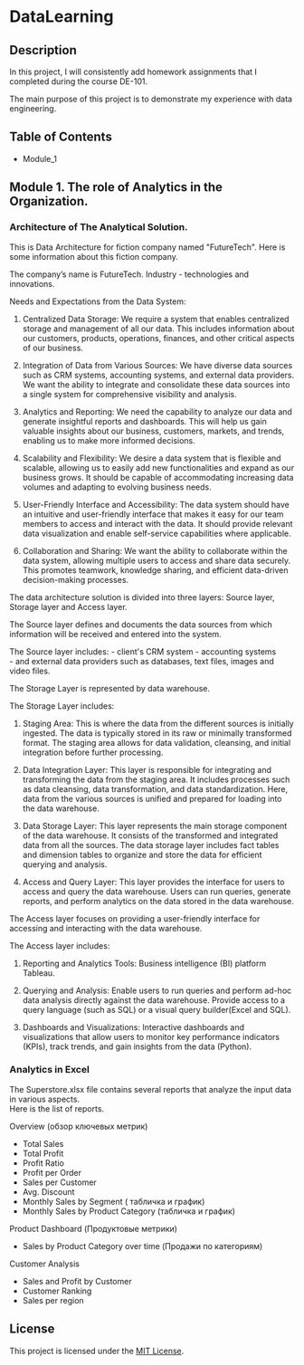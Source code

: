 # DataLearning

## Description

In this project, I will consistently add homework assignments that I completed during the course DE-101.

The main purpose of this project is to demonstrate my experience with data engineering.

## Table of Contents

- Module_1

## Module 1. The role of Analytics in the Organization.
### Architecture of The Analytical Solution.

This is Data Architecture for fiction company named "FutureTech". 
Here is some information about this fiction company.

The company’s name is FutureTech.
Industry - technologies and innovations.

Needs and Expectations from the Data System:

1. Centralized Data Storage: We require a system that enables centralized storage and management
   of all our data. This includes information about our customers, products, operations, 
   finances, and other critical aspects of our business.
 
2. Integration of Data from Various Sources: We have diverse data sources such as CRM systems, 
   accounting systems, and external data providers. We want the ability to integrate and consolidate 
   these data sources into a single system for comprehensive visibility and analysis.

3. Analytics and Reporting: We need the capability to analyze our data and generate insightful
   reports and dashboards. This will help us gain valuable insights about our business, customers, 
   markets, and trends, enabling us to make more informed decisions.
 
4. Scalability and Flexibility: We desire a data system that is flexible and scalable, allowing
   us to easily add new functionalities and expand as our business grows. It should be capable of 
   accommodating increasing data volumes and adapting to evolving business needs.
 
5. User-Friendly Interface and Accessibility: The data system should have an intuitive and
   user-friendly interface that makes it easy for our team members to access and interact
   with the data. It should provide relevant data visualization and enable self-service 
   capabilities where applicable.
 
6. Collaboration and Sharing: We want the ability to collaborate within the data system, 
   allowing multiple users to access and share data securely. This promotes teamwork, 
   knowledge sharing, and efficient data-driven decision-making processes.

The data architecture solution is divided into three layers: 
Source layer, Storage layer and Access layer.
 
The Source layer defines and documents the data sources from which information will 
be received and entered into the system. 

The Source layer includes:
    - client's CRM system
    - accounting systems  
	- and external data providers such as databases, text files, images and video files.
	
The Storage Layer is represented by data warehouse.	

The Storage Layer includes:
1. Staging Area: This is where the data from the different sources is initially ingested.
   The data is typically stored in its raw or minimally transformed format. 
   The staging area allows for data validation, cleansing, and initial integration 
   before further processing.
   
2. Data Integration Layer: This layer is responsible for integrating and transforming 
   the data from the staging area. It includes processes such as data cleansing, 
   data transformation, and data standardization. Here, data from the various sources is 
   unified and prepared for loading into the data warehouse.
   
3. Data Storage Layer: This layer represents the main storage component of the data warehouse. 
   It consists of the transformed and integrated data from all the sources. 
   The data storage layer includes fact tables and dimension tables 
   to organize and store the data for efficient querying and analysis.
   
4. Access and Query Layer: This layer provides the interface for users to access and query
   the data warehouse. Users can run queries, generate reports, and perform analytics 
   on the data stored in the data warehouse.  

The Access layer focuses on providing a user-friendly interface for accessing and 
interacting with the data warehouse.   
 
The Access layer includes:
1. Reporting and Analytics Tools: Business intelligence (BI) platform Tableau.

2. Querying and Analysis: Enable users to run queries and perform ad-hoc data analysis 
   directly against the data warehouse. Provide access to a query language (such as SQL) 
   or a visual query builder(Excel and SQL).

3. Dashboards and Visualizations: Interactive dashboards and visualizations that allow 
   users to monitor key performance indicators (KPIs), track trends, and gain insights
   from the data (Python).
 

### Analytics in Excel
The Superstore.xlsx file contains several reports that analyze the input data in various aspects.   
Here is the list of reports.

Overview (обзор ключевых метрик)
 - Total Sales
 - Total Profit
 - Profit Ratio
 - Profit per Order
 - Sales per Customer
 - Avg. Discount
 - Monthly Sales by Segment ( табличка и график)
 - Monthly Sales by Product Category (табличка и график)
 
Product Dashboard (Продуктовые метрики)
 - Sales by Product Category over time (Продажи по категориям)
 
Customer Analysis
 - Sales and Profit by Customer
 - Customer Ranking
 - Sales per region




## License

This project is licensed under the [MIT License](LICENSE).


